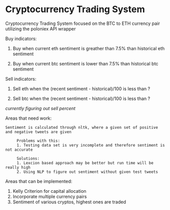 # Cryptocurrency Trading System
Cryptocurrency Trading System focused on the BTC to ETH currency pair utilizing the poloniex API wrapper

Buy indicators: 

   1. Buy when current eth sentiment is greather than 7.5% than historical eth sentiment
   
   2. Buy when current btc sentiment is lower than 7.5% than historical btc sentiment

Sell indicators:
   1. Sell eth when the (recent sentiment - historical)/100 is less than ?
   
   2. Sell btc when the (recent sentiment - historical)/100 is less than ?

*currently figuring out sell percent*

Areas that need work: 

    Sentiment is calculated through nltk, where a given set of positive and negative tweets are given

         Problems with this: 
         1. Testing data set is very incomplete and therefore sentiment is not accurate

         Solutions:
         1. Lexcion based approach may be better but run time will be really high 
         2. Using NLP to figure out sentiment without given test tweets


Areas that can be implemented:

1. Kelly Criterion for capital allocation
2. Incorporate multiple currency pairs
3. Sentiment of various cryptos, highest ones are traded
